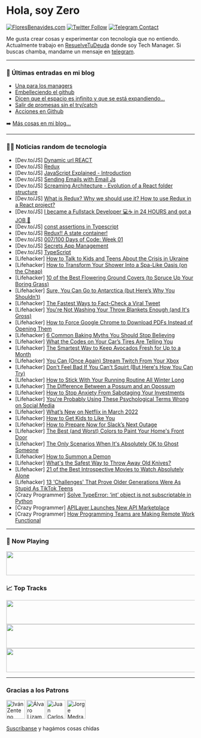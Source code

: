 # Hola, soy Zero

[![FloresBenavides.com](https://img.shields.io/website?down_message=oops&label=MiBlog&style=for-the-badge&up_message=online&url=https%3A%2F%2Ffloresbenavides.com)](https://floresbenavides.com) [![Twitter Follow](https://img.shields.io/twitter/follow/ZeroDragon?color=%231DA1F2&label=Follow&logo=twitter&logoColor=ffffff&style=for-the-badge)](https://twitter.com/zerodragon) [![Telegram Contact](https://img.shields.io/badge/escr%C3%ADbeme-ZeroDragon-%2326A5E4?style=for-the-badge&logo=telegram)](https://t.me/zerodragon)

Me gusta crear cosas y experimentar con tecnología que no entiendo.
Actualmente trabajo en [ResuelveTuDeuda](http://github.com/resuelve) donde soy Tech Manager.
Si buscas chamba, mandame un mensaje en [telegram](https://t.me/zerodragon).

---

### 📕 Últimas entradas en mi blog
<!-- BLOG-POST-LIST:START -->
- [Una para los managers](https://floresbenavides.com/una-para-los-managers/)
- [Embelleciendo el github](https://floresbenavides.com/embelleciendo-el-github/)
- [Dicen que el espacio es infinito y que se está expandiendo…](https://floresbenavides.com/dicen-que-el-espacio-es-infinito-y-que-se-esta-expandiendo/)
- [Salir de promesas sin el try/catch](https://floresbenavides.com/salir-de-promesas-sin-el-try-catch/)
- [Acciones en Github](https://floresbenavides.com/acciones-en-github/)
<!-- BLOG-POST-LIST:END -->

➡️ [Más cosas en mi blog...](https://floresbenavides.com)

---

### 👨‍💻 Noticias random de tecnología
<!-- TECH-POSTS:START -->
- [Dev.to/JS] [Dynamic url REACT](https://dev.to/akhad/dynamic-url-react-2hh7)
- [Dev.to/JS] [Redux](https://dev.to/programmersajeeb/redux-l94)
- [Dev.to/JS] [JavaScript Explained - Introduction](https://dev.to/crypto3p/javascript-explained-introduction-2i5i)
- [Dev.to/JS] [Sending Emails with Email Js](https://dev.to/developerfarid/sending-emails-with-email-js-2j6p)
- [Dev.to/JS] [Screaming Architecture - Evolution of a React folder structure](https://dev.to/profydev/screaming-architecture-evolution-of-a-react-folder-structure-4g25)
- [Dev.to/JS] [What is Redux? Why we should use it? How to use Redux in a React project?](https://dev.to/ruhulzero7/what-is-redux-why-we-should-use-it-how-to-use-redux-in-a-react-project-bma)
- [Dev.to/JS] [I became a Fullstack Developer 💻☕️ in 24 HOURS and got a JOB 🚀](https://dev.to/leugim/i-became-a-fullstack-developer-in-24-hours-and-got-a-job-50fc)
- [Dev.to/JS] [const assertions in Typescript](https://dev.to/this-is-learning/const-assertions-in-typescript-2j71)
- [Dev.to/JS] [Redux!! A state container!](https://dev.to/afsumeem/redux-a-state-container-47lh)
- [Dev.to/JS] [007/100 Days of Code: Week 01](https://dev.to/alexandrebekor/007100-days-of-code-week-01-513c)
- [Dev.to/JS] [Secrets App Management](https://dev.to/hr21don/secrets-app-management-431)
- [Dev.to/JS] [TypeScript](https://dev.to/muhammadnowshad/typescript-32ah)
- [Lifehacker] [How to Talk to Kids and Teens About the Crisis in Ukraine](https://lifehacker.com/how-to-talk-to-kids-and-teens-about-the-crisis-in-ukrai-1848589761)
- [Lifehacker] [How to Transform Your Shower Into a Spa-Like Oasis &lpar;on the Cheap&rpar;](https://lifehacker.com/how-to-transform-your-shower-into-a-spa-like-oasis-on-1848588816)
- [Lifehacker] [10 of the Best Flowering Ground Covers &lpar;to Spruce Up Your Boring Grass&rpar;](https://lifehacker.com/the-best-flowering-ground-covers-to-spruce-up-your-bor-1848588929)
- [Lifehacker] [Sure, You Can Go to Antarctica &lpar;but Here’s Why You Shouldn’t&rpar;](https://lifehacker.com/sure-you-can-go-to-antarctica-but-here-s-why-you-shou-1848589285)
- [Lifehacker] [The Fastest Ways to Fact-Check a Viral Tweet](https://lifehacker.com/the-fastest-ways-to-fact-check-a-viral-tweet-1848588918)
- [Lifehacker] [You&#39;re Not Washing Your Throw Blankets Enough &lpar;and It&#39;s Gross&rpar;](https://lifehacker.com/youre-not-washing-your-throw-blankets-enough-and-its-g-1848587537)
- [Lifehacker] [How to Force Google Chrome to Download PDFs Instead of Opening Them](https://lifehacker.com/how-to-force-google-chrome-to-download-pdfs-instead-of-1848587110)
- [Lifehacker] [6 Common Baking Myths You Should Stop Believing](https://lifehacker.com/6-common-baking-myths-you-should-stop-believing-1848587648)
- [Lifehacker] [What the Codes on Your Car’s Tires Are Telling You](https://lifehacker.com/what-the-codes-on-your-car-s-tires-are-telling-you-1848587260)
- [Lifehacker] [The Smartest Way to Keep Avocados Fresh for Up to a Month](https://lifehacker.com/the-smartest-way-to-keep-avocados-fresh-for-up-to-a-mon-1848587051)
- [Lifehacker] [You Can &lpar;Once Again&rpar; Stream Twitch From Your Xbox](https://lifehacker.com/you-can-once-again-stream-twitch-from-your-xbox-1848585115)
- [Lifehacker] [Don&#39;t Feel Bad If You Can&#39;t Squirt &lpar;But Here&#39;s How You Can Try&rpar;](https://lifehacker.com/dont-feel-bad-if-you-cant-squirt-but-heres-how-you-can-1848562582)
- [Lifehacker] [How to Stick With Your Running Routine All Winter Long](https://lifehacker.com/how-to-stick-with-your-running-routine-all-winter-long-1848575271)
- [Lifehacker] [The Difference Between a Possum and an Opossum](https://lifehacker.com/the-difference-between-a-possum-and-an-opossum-1848583776)
- [Lifehacker] [How to Stop Anxiety From Sabotaging Your Investments](https://lifehacker.com/how-to-stop-anxiety-from-sabotaging-your-investments-1848584331)
- [Lifehacker] [You&#39;re Probably Using These Psychological Terms Wrong on Social Media](https://lifehacker.com/youre-probably-using-these-psychological-terms-wrong-on-1848582251)
- [Lifehacker] [What’s New on Netflix in March 2022](https://lifehacker.com/what-s-new-on-netflix-in-march-2022-1848583020)
- [Lifehacker] [How to Get Kids to Like You](https://lifehacker.com/how-to-get-kids-to-like-you-1848582873)
- [Lifehacker] [How to Prepare Now for Slack’s Next Outage](https://lifehacker.com/how-to-prepare-now-for-slack-s-next-outage-1848582244)
- [Lifehacker] [The Best &lpar;and Worst&rpar; Colors to Paint Your Home&#39;s Front Door](https://lifehacker.com/the-best-and-worst-colors-to-paint-your-homes-front-d-1848578188)
- [Lifehacker] [The Only Scenarios When It&#39;s Absolutely OK to Ghost Someone](https://lifehacker.com/the-only-scenarios-when-its-absolutely-ok-to-ghost-some-1848578884)
- [Lifehacker] [How to Summon a Demon](https://lifehacker.com/how-to-summon-a-demon-1848558679)
- [Lifehacker] [What&#39;s the Safest Way to Throw Away Old Knives?](https://lifehacker.com/whats-the-safest-way-to-throw-away-old-knives-1848579705)
- [Lifehacker] [21 of the Best Introspective Movies to Watch Absolutely Alone](https://lifehacker.com/21-of-the-best-introspective-movies-to-watch-absolutely-1848571646)
- [Lifehacker] [13 &#39;Challenges&#39; That Prove Older Generations Were As Stupid As TikTok Teens](https://lifehacker.com/13-challenges-that-prove-older-generations-were-as-stup-1848579794)
- [Crazy Programmer] [Solve TypeError: ‘int’ object is not subscriptable in Python](https://www.thecrazyprogrammer.com/2022/02/typeerror-int-object-is-not-subscriptable.html)
- [Crazy Programmer] [APILayer Launches New API Marketplace](https://www.thecrazyprogrammer.com/2022/02/apilayer-launches-new-api-marketplace.html)
- [Crazy Programmer] [How Programming Teams are Making Remote Work Functional](https://www.thecrazyprogrammer.com/2022/02/how-programming-teams-are-making-remote-work-functional.html)<!-- TECH-POSTS:END -->

---

### 🎵 Now Playing
<a href="https://spotify-now-playing-dun.vercel.app/now-playing?open"><img src="https://spotify-now-playing-dun.vercel.app/now-playing" width="540" height="64"></a>

### 📈 Top Tracks
<a href="https://spotify-now-playing-dun.vercel.app/top-tracks?i=1&open"><img src="https://spotify-now-playing-dun.vercel.app/top-tracks?i=1" width="540" height="64"></a>
<a href="https://spotify-now-playing-dun.vercel.app/top-tracks?i=2&open"><img src="https://spotify-now-playing-dun.vercel.app/top-tracks?i=2" width="540" height="64"></a>
<a href="https://spotify-now-playing-dun.vercel.app/top-tracks?i=3&open"><img src="https://spotify-now-playing-dun.vercel.app/top-tracks?i=3" width="540" height="64"></a>

---

### Gracias a los Patrons
[<img src="https://avatars.githubusercontent.com/u/243380?v=4" alt="Iván Zenteno" width="50px">](https://github.com/k001) [<img src="https://avatars.githubusercontent.com/u/19955639?v=4" alt="Álvaro Lizama" width="50px">](https://github.com/alvarolizama) [<img src="https://avatars.githubusercontent.com/u/2718753?v=4" alt="Juan Carlos Ruiz" width="50px">](https://github.com/JuanCrg90) [<img src="https://avatars.githubusercontent.com/u/37025?v=4" alt="Jorge Medrano" width="50px">](https://github.com/h1pp1e) 

[Suscríbanse](https://www.patreon.com/zerodragon) y hagámos cosas chidas
